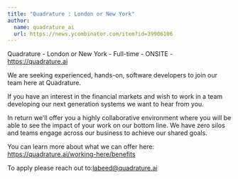 ```yaml
---
title: "Quadrature : London or New York"
author:
  name: quadrature_ai
  url: https://news.ycombinator.com/item?id=39906106
---
```

Quadrature - London or New York - Full-time - ONSITE - <a href="https:&#x2F;&#x2F;quadrature.ai" rel="nofollow">https:&#x2F;&#x2F;quadrature.ai</a>

We are seeking experienced, hands-on, software developers to join our team here at Quadrature.

If you have an interest in the financial markets and wish to work in a team developing our next generation systems we want to hear from you.

In return we&#x27;ll offer you a highly collaborative environment where you will be able to see the impact of your work on our bottom line. We have zero silos and teams engage across our business to achieve our shared goals.

You can learn more about what we can offer here: <a href="https:&#x2F;&#x2F;quadrature.ai&#x2F;working-here&#x2F;benefits" rel="nofollow">https:&#x2F;&#x2F;quadrature.ai&#x2F;working-here&#x2F;benefits</a>

To apply please reach out to:labeed@quadrature.ai
